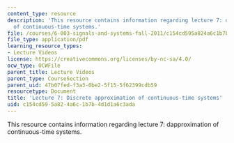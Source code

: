 ```yaml
---
content_type: resource
description: 'This resource contains information regarding lecture 7: dapproximation
  of continuous-time systems.'
file: /courses/6-003-signals-and-systems-fall-2011/c154cd595a824a6c1b7b4d1d1a6c3ada_MIT6_003F11_lec07.pdf
file_type: application/pdf
learning_resource_types:
- Lecture Videos
license: https://creativecommons.org/licenses/by-nc-sa/4.0/
ocw_type: OCWFile
parent_title: Lecture Videos
parent_type: CourseSection
parent_uid: 47b07fed-f3a3-0be2-5f15-5f62399cdb59
resourcetype: Document
title: 'Lecture 7: Discrete approximation of continuous-time systems'
uid: c154cd59-5a82-4a6c-1b7b-4d1d1a6c3ada
---
```

This resource contains information regarding lecture 7: dapproximation of continuous-time systems.